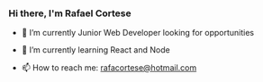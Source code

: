 ### Hi there, I'm Rafael Cortese

- 🔭 I’m currently Junior Web Developer looking for opportunities

- 🌱 I’m currently learning React and Node

- 📫 How to reach me: rafacortese@hotmail.com

